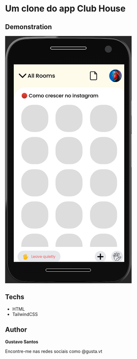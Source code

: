 # Um clone do app Club House

## Demonstration

<img src="./assets/demo.png">

## Techs

- HTML
- TailwindCSS

## Author

**Gustavo Santos**

Encontre-me nas redes sociais como @gusta.vt
